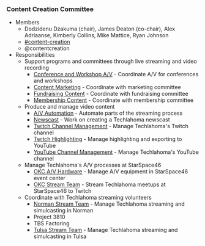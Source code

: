 ### Content Creation Committee
* Members
  * Dodzidenu Dzakuma (chair), James Deaton (co-chair), Alex Adriaanse, Kimberly Collins, Mike Mattice, Ryan Johnson
  * [#content-creation](https://techlahoma.slack.com/messages/content-creation)
  * @contentcreation
* Responsibilities
  * Support programs and committees through live streaming and video recording
    * [Conference and Workshop A/V](Conference_and_Workshop_AV_Team.md) - Coordinate A/V for conferences and workshops
    * [Content Marketing](Content_Marketing_Team.md) - Coordinate with marketing committee
    * [Fundraising Content](Fundraising_Content_Team.md) - Coordinate with fundraising committee
    * [Membership Content](Membership_Content_Team.md) - Coordinate with membership committee
  * Produce and manage video content
    * [A/V Automation](AV_Automation_Team.md) - Automate parts of the streaming process
    * [Newscast](Newscast.md) - Work on creating a Techlahoma newscast
    * [Twitch Channel Management](Twitch_Channel_Management_Team.md) - Manage Techlahoma's Twitch channel
    * [Twitch Highlighting](Twitch_Highlighting_Team.md) - Manage highlighting and exporting to YouTube
    * [YouTube Channel Management](YouTube_Channel_Management_Team.md) - Manage Techlahoma's YouTube channel
  * Manage Techlahoma's A/V processes at StarSpace46
    * [OKC A/V Hardware](OKC_AV_Hardware_Team.md) - Manage A/V equipment in StarSpace46 event center
    * [OKC Stream Team](OKC_Stream_Team.md) - Stream Techlahoma meetups at StarSpace46 to Twitch
  * Coordinate with Techlahoma streaming volunteers
    * [Norman Stream Team](Norman_Stream_Team.md) - Manage Techlahoma streaming and simulcasting in Norman
    * Project 3810
    * TBS Factoring
    * [Tulsa Stream Team](Tulsa_Stream_Team.md) - Manage Techlahoma streaming and simulcasting in Tulsa
